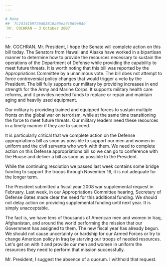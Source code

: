 ```yaml
---
---

# None
## `7c2d141b9726d03816a95ea7c560e84e`
`Mr. COCHRAN — 3 October 2007`

---
```



Mr. COCHRAN. Mr. President, I hope the Senate will complete action on 
this bill today. The Senators from Hawaii and Alaska have worked in a 
bipartisan manner to determine how to provide the resources necessary 
to sustain the operations of the Department of Defense while providing 
the capability to meet future threats. It is worth noting that this 
bill was reported by the Appropriations Committee by a unanimous vote. 
The bill does not attempt to force controversial policy changes that 
would trigger a veto by the President. The bill fully supports our 
military by providing increases in end strength for the Army and Marine 
Corps. It supports military health care reforms, and it provides needed 
funds to replace or repair and maintain aging and heavily used 
equipment.

Our military is providing trained and equipped forces to sustain 
multiple fronts on the global war on terrorism, while at the same time 
transitioning the force to meet future threats. Our military leaders 
need these resources in a timely manner if they are to succeed.

It is particularly critical that we complete action on the Defense 
appropriations bill as soon as possible to support our men and women in 
uniform and the civil servants who work with them. We need to complete 
action on this Defense appropriations bill so we can go to conference 
with the House and deliver a bill as soon as possible to the President.

While the continuing resolution we passed last week contains some 
bridge funding to support the troops through November 16, it is not 
adequate for the longer term.

The President submitted a fiscal year 2008 war supplemental request 
in February. Last week, in our Appropriations Committee hearing, 
Secretary of Defense Gates made clear the need for this additional 
funding. We should not delay action on providing supplemental funding 
until next year. It is simply unacceptable.

The fact is, we have tens of thousands of American men and women in 
Iraq, Afghanistan, and around the world performing the mission that our 
Government has assigned to them. The new fiscal year has already begun. 
We should not cause uncertainty or hardship for our Armed Forces or try 
to change American policy in Iraq by starving our troops of needed 
resources. Let's get on with it and provide our men and women in 
uniform the resources they need to perform that mission successfully.

Mr. President, I suggest the absence of a quorum. I withhold that 
request.